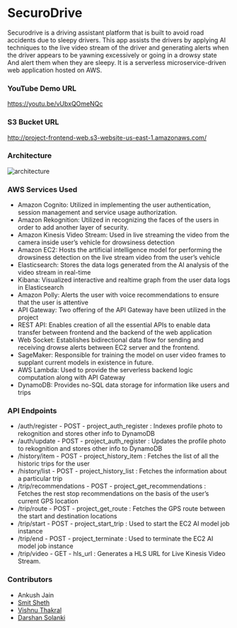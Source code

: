 # SecuroDrive
Securodrive is a driving assistant platform that is built to avoid road accidents due to sleepy drivers. This app assists the drivers by applying AI techniques to the live video stream of the driver and generating alerts when the driver appears to be yawning excessively or going in a drowsy state  And alert them when they are sleepy. It is a serverless microservice-driven web application hosted on AWS.

### YouTube Demo URL
https://youtu.be/vUbxQOmeNQc

### S3 Bucket URL
http://project-frontend-web.s3-website-us-east-1.amazonaws.com/

### Architecture
![architecture](https://user-images.githubusercontent.com/10784445/103189522-a07e7800-4892-11eb-8a93-869c92c98c79.png)

### AWS Services Used
-	Amazon Cognito: Utilized in implementing the user authentication, session management and service usage authorization.
-	Amazon Rekognition: Utilized in recognizing the faces of the  users in order to add another layer of security.
-	Amazon Kinesis Video Stream: Used in live streaming the video from the camera inside user’s vehicle for drowsiness detection
-	Amazon EC2: Hosts the artificial intelligence model for performing the drowsiness detection on the live stream video from the user’s vehicle
-	Elasticsearch: Stores the data logs generated from the AI analysis of the video stream in real-time
-	Kibana: Visualized interactive and realtime graph from the user data logs in Elasticsearch
-	Amazon Polly: Alerts the user with voice recommendations to ensure that the user is attentive
-	API Gateway: Two offering of the API Gateway have been utilized in the project
  -	REST API: Enables creation of all the essential APIs to enable data transfer between frontend and the backend of the web application
  -	Web Socket: Establishes bidirectional data flow for sending and receiving drowse alerts between EC2 server and the frontend.
-	SageMaker: Responsible for training the model on user video frames to supplant current models in existence in future.
-	AWS Lambda: Used to provide the serverless backend logic computation along with API Gateway
-	DynamoDB: Provides no-SQL data storage for information like users and trips

### API Endpoints
- /auth/register - POST - project_auth_register : Indexes profile photo to rekognition and stores other info to DynamoDB
- /auth/update - POST - project_auth_register : Updates the profile photo to rekognition and stores other info to DynamoDB
- /history/item - POST - project_history_item : Fetches the list of all the historic trips for the user
- /history/list - POST - project_history_list : Fetches the information about a particular trip
- /trip/recommendations - POST - project_get_recommendations : Fetches the rest stop recommendations on the basis of the user’s current GPS location
- /trip/route - POST - project_get_route : Fetches the GPS route between the start and destination locations
- /trip/start - POST - project_start_trip : Used to start the EC2 AI model job instance
- /trip/end - POST - project_terminate : Used to terminate the EC2 AI model job instance
- /trip/video - GET - hls_url : Generates a HLS URL for Live Kinesis Video Stream.

### Contributors
- Ankush Jain
- [Smit Sheth](https://github.com/SmitSheth)
- [Vishnu Thakral](https://github.com/vvthakral)
- [Darshan Solanki](https://github.com/Darshansol9)
